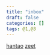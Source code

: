 ```yaml
---
title: "inbox"
draft: false
categories: []
tags: @1,@3
---
```


[hantao](/hantao)
[zeet](/zeet)










